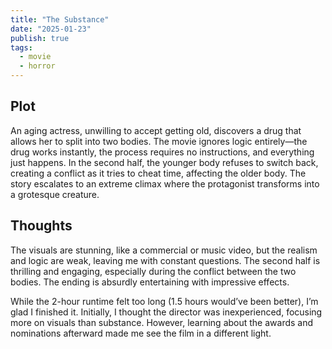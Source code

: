 ```yaml
---
title: "The Substance"
date: "2025-01-23"
publish: true
tags:
  - movie
  - horror
---
```


## Plot

An aging actress, unwilling to accept getting old, discovers a drug that allows her to split into two bodies. The movie ignores logic entirely—the drug works instantly, the process requires no instructions, and everything just happens. In the second half, the younger body refuses to switch back, creating a conflict as it tries to cheat time, affecting the older body. The story escalates to an extreme climax where the protagonist transforms into a grotesque creature.

## Thoughts

The visuals are stunning, like a commercial or music video, but the realism and logic are weak, leaving me with constant questions. The second half is thrilling and engaging, especially during the conflict between the two bodies. The ending is absurdly entertaining with impressive effects.

While the 2-hour runtime felt too long (1.5 hours would’ve been better), I’m glad I finished it. Initially, I thought the director was inexperienced, focusing more on visuals than substance. However, learning about the awards and nominations afterward made me see the film in a different light.
